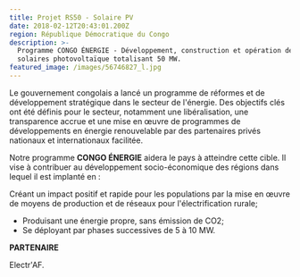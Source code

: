 ```yaml
---
title: Projet RS50 - Solaire PV
date: 2018-02-12T20:43:01.200Z
region: République Démocratique du Congo
description: >-
  Programme CONGO ÉNERGIE - Développement, construction et opération de fermes
  solaires photovoltaïque totalisant 50 MW.
featured_image: /images/56746827_l.jpg
---
```

Le gouvernement congolais a lancé un programme de réformes et de développement stratégique dans le secteur de l'énergie. Des objectifs clés ont été définis pour le secteur, notamment une libéralisation, une transparence accrue et une mise en œuvre de programmes de développements en énergie renouvelable par des partenaires privés nationaux et internationaux facilitée.

Notre programme **CONGO ÉNERGIE** aidera le pays à atteindre cette cible. Il vise à contribuer au développement socio-économique des régions dans lequel il est implanté en :

Créant un impact positif et rapide pour les populations par la mise en œuvre de moyens de production et de réseaux pour l'électrification rurale;

* Produisant une énergie propre, sans émission de CO2;
* Se déployant par phases successives de 5 à 10 MW.

**PARTENAIRE** 

Electr'AF.
